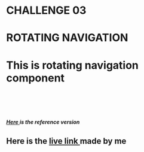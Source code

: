 # CHALLENGE 03  
# ROTATING NAVIGATION
<h1> This is rotating navigation component<h1><br>
<h5><a href="https://50projects50days.com/projects/rotating-navigation-animation/">Here </a>is the reference version </h5>
<h2> Here is the <a href="https://glistening-melba-fd1db6.netlify.app/">live link </a> made by me <h2>
